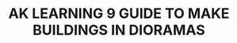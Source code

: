 ---
layout: product
title: "AK LEARNING 9 GUIDE TO MAKE BUILDINGS IN DIORAMAS "
price: "1400" 
desc: "Knjiga o maketarskim tehnikama"
img_path: "/assets/img/AK256.webp"
brand: "AK"
available: false
special_offer: false
new: false
soon: false
cat: "090000"
subcat: "090200"
subsubcat: "090202"
sifra: "AK256"
popular: false
spec: false
---